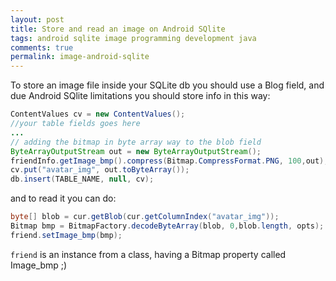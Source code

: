 ```yaml
---
layout: post
title: Store and read an image on Android SQlite
tags: android sqlite image programming development java
comments: true
permalink: image-android-sqlite
---
```


To store an image file inside your SQLite db you should use a Blog field, and due Android SQlite limitations you should store info in this way:

```java
ContentValues cv = new ContentValues();
//your table fields goes here
...
// adding the bitmap in byte array way to the blob field
ByteArrayOutputStream out = new ByteArrayOutputStream();
friendInfo.getImage_bmp().compress(Bitmap.CompressFormat.PNG, 100,out);
cv.put("avatar_img", out.toByteArray());
db.insert(TABLE_NAME, null, cv);
```


and to read it you can do:

```java
byte[] blob = cur.getBlob(cur.getColumnIndex("avatar_img"));
Bitmap bmp = BitmapFactory.decodeByteArray(blob, 0,blob.length, opts);
friend.setImage_bmp(bmp);
```

`friend` is an instance from a class, having a Bitmap property called Image_bmp ;)
